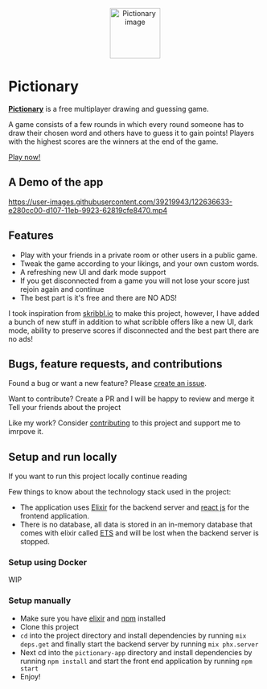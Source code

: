 <p align="center">
  <img src="https://user-images.githubusercontent.com/39219943/122637351-c3843900-d10b-11eb-980e-a3ecd1004960.PNG" height="100" alt="Pictionary image"/>
</p>

# Pictionary

[**Pictionary**](https://pictionary-game.netlify.app/) is a free multiplayer drawing and guessing game.

 A game consists of a few rounds in which every round someone has to draw their chosen word and others have to guess it to gain points! Players with the highest scores are the winners at the end of the game.

[Play now!](https://pictionary-game.netlify.app/)

## A Demo of the app
https://user-images.githubusercontent.com/39219943/122636633-e280cc00-d107-11eb-9923-62819cfe8470.mp4

## Features

* Play with your friends in a private room or other users in a public game.
* Tweak the game according to your likings, and your own custom words.
* A refreshing new UI and dark mode support
* If you get disconnected from a game you will not lose your score just rejoin again and continue
* The best part is it's free and there are NO ADS!

I took inspiration from [skribbl.io](https://skribbl.io/) to make this project, however, I have added a bunch of new stuff in addition to what scribble offers like a new UI, dark mode, ability to preserve scores if disconnected and the best part there are no ads!

## Bugs, feature requests, and contributions

Found a bug or want a new feature?
Please [create an issue](https://github.com/Arp-G/pictionary/issues/new).

Want to contribute?
Create a PR and I will be happy to review and merge it
Tell your friends about the project

Like my work? Consider [contributing](https://www.paypal.com/paypalme/arprokz) to this project and support me to imrpove it.

## Setup and run locally

If you want to run this project locally continue reading

Few things to know about the technology stack used in the project:
* The application uses [Elixir](https://elixir-lang.org/) for the backend server and [react js](https://reactjs.org/) for the frontend application.
* There is no database, all data is stored in an in-memory database that comes with elixir called [ETS](https://elixirschool.com/en/lessons/specifics/ets/) and will be lost when the backend server is stopped.

### Setup using Docker

WIP

### Setup manually

* Make sure you have [elixir](https://elixir-lang.org/install.html) and [npm](https://www.npmjs.com/get-npm) installed
* Clone this project
* `cd` into the project directory and install dependencies by running `mix deps.get` and finally start the backend server by running `mix phx.server`
* Next cd into the `pictionary-app` directory and install dependencies by running `npm install` and start the front end application by running `npm start` 
* Enjoy!
